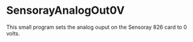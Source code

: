 # SensorayAnalogOut0V

This small program sets the analog ouput on the Sensoray 826 card to 0 volts.